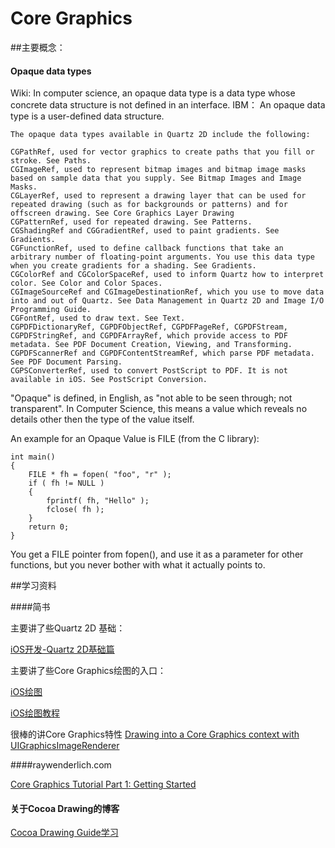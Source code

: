 # Core Graphics

##主要概念：

#### Opaque data types
Wiki: In computer science, an opaque data type is a data type whose concrete data structure is not defined in an interface. 
IBM： An opaque data type is a user-defined data structure.

```
The opaque data types available in Quartz 2D include the following:

CGPathRef, used for vector graphics to create paths that you fill or stroke. See Paths.
CGImageRef, used to represent bitmap images and bitmap image masks based on sample data that you supply. See Bitmap Images and Image Masks.
CGLayerRef, used to represent a drawing layer that can be used for repeated drawing (such as for backgrounds or patterns) and for offscreen drawing. See Core Graphics Layer Drawing
CGPatternRef, used for repeated drawing. See Patterns.
CGShadingRef and CGGradientRef, used to paint gradients. See Gradients.
CGFunctionRef, used to define callback functions that take an arbitrary number of floating-point arguments. You use this data type when you create gradients for a shading. See Gradients.
CGColorRef and CGColorSpaceRef, used to inform Quartz how to interpret color. See Color and Color Spaces.
CGImageSourceRef and CGImageDestinationRef, which you use to move data into and out of Quartz. See Data Management in Quartz 2D and Image I/O Programming Guide.
CGFontRef, used to draw text. See Text.
CGPDFDictionaryRef, CGPDFObjectRef, CGPDFPageRef, CGPDFStream, CGPDFStringRef, and CGPDFArrayRef, which provide access to PDF metadata. See PDF Document Creation, Viewing, and Transforming.
CGPDFScannerRef and CGPDFContentStreamRef, which parse PDF metadata. See PDF Document Parsing.
CGPSConverterRef, used to convert PostScript to PDF. It is not available in iOS. See PostScript Conversion.
```

"Opaque" is defined, in English, as "not able to be seen through; not transparent". In Computer Science, this means a value which reveals no details other then the type of the value itself.

An example for an Opaque Value is FILE (from the C library):

```
int main()
{
    FILE * fh = fopen( "foo", "r" );
    if ( fh != NULL )
    {
        fprintf( fh, "Hello" );
        fclose( fh );
    }
    return 0;
}
```
You get a FILE pointer from fopen(), and use it as a parameter for other functions, but you never bother with what it actually points to.

##学习资料

####简书

主要讲了些Quartz 2D 基础：

[iOS开发-Quartz 2D基础篇](http://www.jianshu.com/p/a2d07e437b58)

主要讲了些Core Graphics绘图的入口：

[iOS绘图](http://www.jianshu.com/p/72b386d755f5)

[iOS绘图教程](http://www.cocoachina.com/industry/20140115/7703.html)

很棒的讲Core Graphics特性
[Drawing into a Core Graphics context with UIGraphicsImageRenderer](https://www.hackingwithswift.com/read/27/3/drawing-into-a-core-graphics-context-with-uigraphicsimagerenderer)

####raywenderlich.com

[Core Graphics Tutorial Part 1: Getting Started](https://www.raywenderlich.com/90690/modern-core-graphics-with-swift-part-1
)

#### 关于Cocoa Drawing的博客
[Cocoa Drawing Guide学习](http://blog.noark9.com/2014/01/07/cocoa-drawing-guide-study-part-2/)